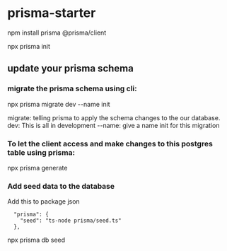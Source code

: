 # prisma-starter

npm install prisma @prisma/client

npx prisma init

## update your prisma schema

### migrate the prisma schema using cli:

npx prisma migrate dev --name init

migrate: telling prisma to apply the schema changes to the our database.
dev: This is all in development
--name: give a name init for this migration

### To let the client access and make changes to this postgres table using prisma:

npx prisma generate

### Add seed data to the database

Add this to package json

```
  "prisma": {
    "seed": "ts-node prisma/seed.ts"
  },
```

npx prisma db seed
